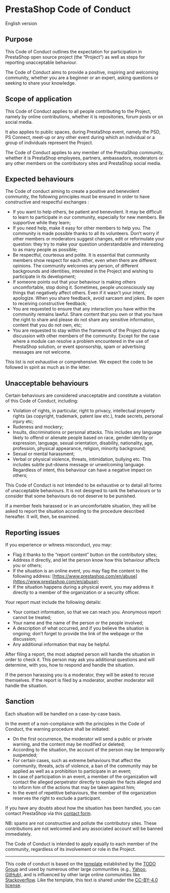 # PrestaShop Code of Conduct

English version 

## Purpose 

This Code of Conduct outlines the expectation for participation in PrestaShop open source project (the “Project”) as well as steps for reporting unacceptable behaviour. 

The Code of Conduct aims to provide a positive, inspiring and welcoming community, whether you are a beginner or an expert, asking questions or seeking to share your knowledge. 

## Scope of application

This Code of Conduct applies to all people contributing to the Project, namely by online contributions, whether it is repositories, forum posts or on social media. 

It also applies to public spaces, during PrestaShop event, namely the PSD, PS Connect, meet-up or any other event during which an individual or a group of individuals represent the Project. 

The Code of Conduct applies to any member of the PrestaShop community, whether it is PrestaShop employees, partners, ambassadors, moderators or any other members on the contributory sites and PrestaShop social media. 

## Expected behaviours 

The Code of conduct aiming to create a positive and benevolent community, the following principles must be ensured in order to have constructive and respectful exchanges : 

- If you want to help others, be patient and benevolent. It may be difficult to learn to participate in our community, especially for new members. Be supportive while they learn;
 - If you need help, make it easy for other members to help you. The community is made possible thanks to all its volunteers. Don’t worry if other members or moderators suggest changes, edit or reformulate your question: they try to make your question understandable and interesting to as many people as possible;
- Be respectful, courteous and polite. It is essential that community members show respect for each other, even when there are different opinions.  The community welcomes any person, of different backgrounds and identities, interested in the Project and wishing to participate in its development;
- If someone points out that your behaviour is making others uncomfortable, stop doing it. Sometimes, people unconsciously say things that negatively affect others. Even if it wasn’t your intent, apologize. When you share feedback, avoid sarcasm and jokes. Be open to receiving constructive feedback;
- You are requested to ensure that any interaction you have within the community remains lawful. Share content that you own or that you have the right to share and please do not share any sensitive information, content that you do not own, etc;
- You are requested to stay within the framework of the Project during a discussion with other members of the community. Except for the case where a module can resolve a problem encountered in the use of PrestaShop solution, or event sponsorship, spam or advertising messages are not welcome. 

This list is not exhaustive or comprehensive. We expect the code to be followed in spirit as much as in the letter. 

## Unacceptable behaviours

Certain behaviours are considered unacceptable and constitute a violation of this Code of Conduct, including:

- Violation of rights, in particular, right to privacy, intellectual property rights (as copyright, trademark, patent law etc.), trade secrets, personal injury etc;
- Rudeness and mockery;
- Insults, discriminations or personal attacks. This includes any language likely to offend or alienate people based on race, gender identity or expression, language, sexual orientation, disability, nationality, age, profession, physical appearance, religion, minority background;
- Sexual or mental harassment;
- Verbal or physical violence, threats, intimidation, bullying etc. This includes subtle put-downs message or unwelcoming language. Regardless of intent, this behaviour can have a negative impact on others;

This Code of Conduct is not intended to be exhaustive or to detail all forms of unacceptable behaviours. It is not designed to rank the behaviours or to consider that some behaviours do not deserve to be punished. 

If a member feels harassed or in an uncomfortable situation, they will be asked to report the situation according to the procedure described hereafter. It will, then, be examined. 

## Reporting issues

If you experience or witness misconduct, you may: 

- Flag it thanks to the “report content” button on the contributory sites; 
- Address it directly, and let the person know how this behaviour affects you or others;
- If the situation is an online event, you may flag the content to the following address: [https://www.prestashop.com/en/abuse](https://www.prestashop.com/en/abuse);
- If the situation happens during a physical event, you may address it directly to a member of the organization or a security officer. 

Your report must include the following details: 

- Your contact information, so that we can reach you. Anonymous report cannot be treated; 
- Your name and the name of the person or the people involved;
- A description of what occurred, and if you believe the situation is ongoing; don’t forget to provide the link of the webpage or the discussion; 
- Any additional information that may be helpful.

After filing a report, the most adapted person will handle the situation in order to check it. This person may ask you additional questions and will determine, with you, how to respond and handle the situation. 

If the person harassing you is a moderator, they will be asked to recuse themselves. If the report is filed by a moderator, another moderator will handle the situation. 

## Sanction 

Each situation will be handled on a case-by-case basis. 

In the event of a non-compliance with the principles in the Code of Conduct, the warning procedure shall be initiated:

- On the first occurrence, the moderator will send a public or private warning, and the content may be modified or deleted;
- According to the situation, the account of the person may be temporarily suspended;
- For certain cases, such as extreme behaviours that affect the community, threats, acts of violence, a ban of the community may be applied as well as a prohibition to participate in an event;
- In case of participation in an event, a member of the organization will contact the alleged perpetrator directly to explain the facts alleged and to inform him of the actions that may be taken against him;
- In the event of repetitive behaviours, the member of the organization reserves the right to exclude a participant. 

If you have any doubts about how the situation has been handled, you can contact PrestaShop via this [contact form](https://www.prestashop.com/en/abuse). 

NB: spams are not constructive and pollute the contributory sites. These contributions are not welcomed and any associated account will be banned immediately. 

The Code of Conduct is intended to apply equally to each member of the community, regardless of its involvement or role in the Project. 

<hr />

This code of conduct is based on the [template](https://github.com/todogroup/opencodeofconduct/blob/gh-pages/codeofconduct_redo.md) established by the [TODO Group](http://todogroup.org/) and used by numerous other large communities (e.g., [Yahoo](https://yahoo.github.io/codeofconduct), [GitHub](http://todogroup.org/opencodeofconduct/#opensource@github.com)), and is influenced by other large online communities like [Stackoverflow](https://stackoverflow.com/conduct). Like the template, this text is shared under the [CC-BY-4.0 license](https://creativecommons.org/licenses/by/4.0/).
